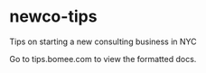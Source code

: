 # newco-tips
Tips on starting a new consulting business in NYC

Go to tips.bomee.com to view the formatted docs.
